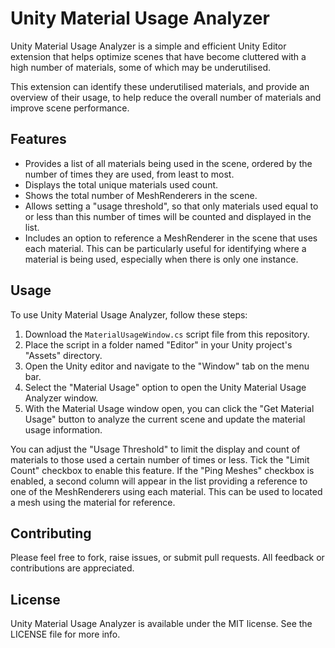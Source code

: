 # Unity Material Usage Analyzer

Unity Material Usage Analyzer is a simple and efficient Unity Editor extension that helps optimize scenes that have become cluttered with a high number of materials, some of which may be underutilised.

This extension can identify these underutilised materials, and provide an overview of their usage, to help reduce the overall number of materials and improve scene performance.

## Features

- Provides a list of all materials being used in the scene, ordered by the number of times they are used, from least to most.
- Displays the total unique materials used count.
- Shows the total number of MeshRenderers in the scene.
- Allows setting a "usage threshold", so that only materials used equal to or less than this number of times will be counted and displayed in the list.
- Includes an option to reference a MeshRenderer in the scene that uses each material. This can be particularly useful for identifying where a material is being used, especially when there is only one instance.

## Usage

To use Unity Material Usage Analyzer, follow these steps:

1. Download the `MaterialUsageWindow.cs` script file from this repository.
2. Place the script in a folder named "Editor" in your Unity project's "Assets" directory.
3. Open the Unity editor and navigate to the "Window" tab on the menu bar.
4. Select the "Material Usage" option to open the Unity Material Usage Analyzer window.
5. With the Material Usage window open, you can click the "Get Material Usage" button to analyze the current scene and update the material usage information.

You can adjust the "Usage Threshold" to limit the display and count of materials to those used a certain number of times or less. Tick the "Limit Count" checkbox to enable this feature. If the "Ping Meshes" checkbox is enabled, a second column will appear in the list providing a reference to one of the MeshRenderers using each material. This can be used to located a mesh using the material for reference.

## Contributing

Please feel free to fork, raise issues, or submit pull requests. All feedback or contributions are appreciated.

## License

Unity Material Usage Analyzer is available under the MIT license. See the LICENSE file for more info.
